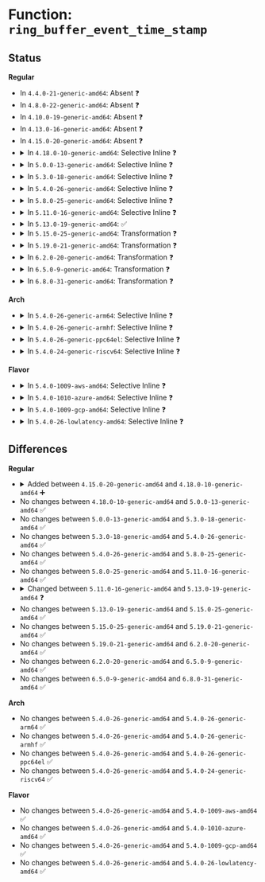 # Function: <code>ring_buffer_event_time_stamp</code>

## Status
<b>Regular</b>
<ul>
<li>
In <code>4.4.0-21-generic-amd64</code>: Absent ❓
</li>
<li>
In <code>4.8.0-22-generic-amd64</code>: Absent ❓
</li>
<li>
In <code>4.10.0-19-generic-amd64</code>: Absent ❓
</li>
<li>
In <code>4.13.0-16-generic-amd64</code>: Absent ❓
</li>
<li>
In <code>4.15.0-20-generic-amd64</code>: Absent ❓
</li>
<li>
<details>
<summary>In <code>4.18.0-10-generic-amd64</code>: Selective Inline ❓</summary>

```c
u64 ring_buffer_event_time_stamp(struct ring_buffer_event * event)
```

```json
{
  "name": "ring_buffer_event_time_stamp",
  "collision_type": "Unique Global",
  "inline_type": "Selective",
  "funcs": [
    {
      "addr": 18446744071580397975,
      "name": "ring_buffer_event_time_stamp",
      "external": true,
      "loc": "kernel/trace/ring_buffer.c:294",
      "file": "kernel/trace/ring_buffer.c",
      "inline": "not declared, inlined",
      "caller_inline": [
        "kernel/trace/ring_buffer.c:rb_iter_peek",
        "kernel/trace/ring_buffer.c:rb_buffer_peek",
        "kernel/trace/ring_buffer.c:rb_advance_iter",
        "kernel/trace/ring_buffer.c:rb_advance_iter",
        "kernel/trace/ring_buffer.c:rb_advance_reader",
        "kernel/trace/ring_buffer.c:rb_advance_reader",
        "kernel/trace/ring_buffer.c:ring_buffer_discard_commit",
        "kernel/trace/ring_buffer.c:ring_buffer_discard_commit",
        "kernel/trace/ring_buffer.c:rb_commit",
        "kernel/trace/ring_buffer.c:rb_commit"
      ],
      "caller_func": [
        "kernel/trace/trace_events_hist.c:hist_field_timestamp"
      ]
    }
  ],
  "symbols": [
    {
      "addr": 18446744071580401328,
      "name": "ring_buffer_event_time_stamp",
      "section": ".text",
      "bind": "STB_GLOBAL",
      "size": 19
    }
  ]
}
```
</details>
</li>
<li>
<details>
<summary>In <code>5.0.0-13-generic-amd64</code>: Selective Inline ❓</summary>

```c
u64 ring_buffer_event_time_stamp(struct ring_buffer_event * event)
```

```json
{
  "name": "ring_buffer_event_time_stamp",
  "collision_type": "Unique Global",
  "inline_type": "Selective",
  "funcs": [
    {
      "addr": 18446744071580452714,
      "name": "ring_buffer_event_time_stamp",
      "external": true,
      "loc": "kernel/trace/ring_buffer.c:295",
      "file": "kernel/trace/ring_buffer.c",
      "inline": "not declared, inlined",
      "caller_inline": [
        "kernel/trace/ring_buffer.c:rb_iter_peek",
        "kernel/trace/ring_buffer.c:rb_buffer_peek",
        "kernel/trace/ring_buffer.c:rb_advance_iter",
        "kernel/trace/ring_buffer.c:rb_advance_iter",
        "kernel/trace/ring_buffer.c:rb_advance_reader",
        "kernel/trace/ring_buffer.c:rb_advance_reader",
        "kernel/trace/ring_buffer.c:ring_buffer_discard_commit",
        "kernel/trace/ring_buffer.c:ring_buffer_discard_commit",
        "kernel/trace/ring_buffer.c:rb_commit",
        "kernel/trace/ring_buffer.c:rb_commit"
      ],
      "caller_func": [
        "kernel/trace/trace_events_hist.c:hist_field_timestamp"
      ]
    }
  ],
  "symbols": [
    {
      "addr": 18446744071580454832,
      "name": "ring_buffer_event_time_stamp",
      "section": ".text",
      "bind": "STB_GLOBAL",
      "size": 19
    }
  ]
}
```
</details>
</li>
<li>
<details>
<summary>In <code>5.3.0-18-generic-amd64</code>: Selective Inline ❓</summary>

```c
u64 ring_buffer_event_time_stamp(struct ring_buffer_event * event)
```

```json
{
  "name": "ring_buffer_event_time_stamp",
  "collision_type": "Unique Global",
  "inline_type": "Selective",
  "funcs": [
    {
      "addr": 18446744071580505055,
      "name": "ring_buffer_event_time_stamp",
      "external": true,
      "loc": "kernel/trace/ring_buffer.c:286",
      "file": "kernel/trace/ring_buffer.c",
      "inline": "not declared, inlined",
      "caller_inline": [
        "kernel/trace/ring_buffer.c:rb_iter_peek",
        "kernel/trace/ring_buffer.c:rb_buffer_peek",
        "kernel/trace/ring_buffer.c:rb_advance_iter",
        "kernel/trace/ring_buffer.c:rb_advance_iter",
        "kernel/trace/ring_buffer.c:rb_advance_reader",
        "kernel/trace/ring_buffer.c:rb_advance_reader",
        "kernel/trace/ring_buffer.c:ring_buffer_discard_commit",
        "kernel/trace/ring_buffer.c:ring_buffer_discard_commit",
        "kernel/trace/ring_buffer.c:rb_commit",
        "kernel/trace/ring_buffer.c:rb_commit"
      ],
      "caller_func": [
        "kernel/trace/trace_events_hist.c:hist_field_timestamp"
      ]
    }
  ],
  "symbols": [
    {
      "addr": 18446744071580509600,
      "name": "ring_buffer_event_time_stamp",
      "section": ".text",
      "bind": "STB_GLOBAL",
      "size": 19
    }
  ]
}
```
</details>
</li>
<li>
<details>
<summary>In <code>5.4.0-26-generic-amd64</code>: Selective Inline ❓</summary>

```c
u64 ring_buffer_event_time_stamp(struct ring_buffer_event * event)
```

```json
{
  "name": "ring_buffer_event_time_stamp",
  "collision_type": "Unique Global",
  "inline_type": "Selective",
  "funcs": [
    {
      "addr": 18446744071580553935,
      "name": "ring_buffer_event_time_stamp",
      "external": true,
      "loc": "kernel/trace/ring_buffer.c:287",
      "file": "kernel/trace/ring_buffer.c",
      "inline": "not declared, inlined",
      "caller_inline": [
        "kernel/trace/ring_buffer.c:rb_iter_peek",
        "kernel/trace/ring_buffer.c:rb_buffer_peek",
        "kernel/trace/ring_buffer.c:rb_advance_iter",
        "kernel/trace/ring_buffer.c:rb_advance_iter",
        "kernel/trace/ring_buffer.c:rb_advance_reader",
        "kernel/trace/ring_buffer.c:rb_advance_reader",
        "kernel/trace/ring_buffer.c:ring_buffer_discard_commit",
        "kernel/trace/ring_buffer.c:ring_buffer_discard_commit",
        "kernel/trace/ring_buffer.c:rb_commit",
        "kernel/trace/ring_buffer.c:rb_commit"
      ],
      "caller_func": [
        "kernel/trace/trace_events_hist.c:hist_field_timestamp"
      ]
    }
  ],
  "symbols": [
    {
      "addr": 18446744071580557168,
      "name": "ring_buffer_event_time_stamp",
      "section": ".text",
      "bind": "STB_GLOBAL",
      "size": 19
    }
  ]
}
```
</details>
</li>
<li>
<details>
<summary>In <code>5.8.0-25-generic-amd64</code>: Selective Inline ❓</summary>

```c
u64 ring_buffer_event_time_stamp(struct ring_buffer_event * event)
```

```json
{
  "name": "ring_buffer_event_time_stamp",
  "collision_type": "Unique Global",
  "inline_type": "Selective",
  "funcs": [
    {
      "addr": 18446744071580640760,
      "name": "ring_buffer_event_time_stamp",
      "external": true,
      "loc": "kernel/trace/ring_buffer.c:287",
      "file": "kernel/trace/ring_buffer.c",
      "inline": "not declared, inlined",
      "caller_inline": [
        "kernel/trace/ring_buffer.c:rb_iter_peek",
        "kernel/trace/ring_buffer.c:rb_buffer_peek",
        "kernel/trace/ring_buffer.c:rb_advance_iter",
        "kernel/trace/ring_buffer.c:rb_advance_iter",
        "kernel/trace/ring_buffer.c:rb_advance_reader",
        "kernel/trace/ring_buffer.c:rb_advance_reader",
        "kernel/trace/ring_buffer.c:ring_buffer_discard_commit",
        "kernel/trace/ring_buffer.c:ring_buffer_discard_commit",
        "kernel/trace/ring_buffer.c:rb_commit",
        "kernel/trace/ring_buffer.c:rb_commit"
      ],
      "caller_func": [
        "kernel/trace/trace_events_hist.c:hist_field_timestamp"
      ]
    }
  ],
  "symbols": [
    {
      "addr": 18446744071580651824,
      "name": "ring_buffer_event_time_stamp",
      "section": ".text",
      "bind": "STB_GLOBAL",
      "size": 19
    }
  ]
}
```
</details>
</li>
<li>
<details>
<summary>In <code>5.11.0-16-generic-amd64</code>: Selective Inline ❓</summary>

```c
u64 ring_buffer_event_time_stamp(struct ring_buffer_event * event)
```

```json
{
  "name": "ring_buffer_event_time_stamp",
  "collision_type": "Unique Global",
  "inline_type": "Selective",
  "funcs": [
    {
      "addr": 18446744071580631208,
      "name": "ring_buffer_event_time_stamp",
      "external": true,
      "loc": "kernel/trace/ring_buffer.c:300",
      "file": "kernel/trace/ring_buffer.c",
      "inline": "not declared, inlined",
      "caller_inline": [
        "kernel/trace/ring_buffer.c:rb_iter_peek",
        "kernel/trace/ring_buffer.c:rb_buffer_peek",
        "kernel/trace/ring_buffer.c:rb_advance_iter",
        "kernel/trace/ring_buffer.c:rb_advance_iter",
        "kernel/trace/ring_buffer.c:rb_advance_reader",
        "kernel/trace/ring_buffer.c:rb_advance_reader",
        "kernel/trace/ring_buffer.c:ring_buffer_discard_commit"
      ],
      "caller_func": [
        "kernel/trace/trace_events_hist.c:hist_field_timestamp"
      ]
    }
  ],
  "symbols": [
    {
      "addr": 18446744071580642112,
      "name": "ring_buffer_event_time_stamp",
      "section": ".text",
      "bind": "STB_GLOBAL",
      "size": 19
    }
  ]
}
```
</details>
</li>
<li>
<details>
<summary>In <code>5.13.0-19-generic-amd64</code>: ✅</summary>

```c
u64 ring_buffer_event_time_stamp(struct trace_buffer * buffer, struct ring_buffer_event * event)
```

```json
{
  "name": "ring_buffer_event_time_stamp",
  "collision_type": "Unique Global",
  "inline_type": "No",
  "funcs": [
    {
      "addr": 18446744071580644880,
      "name": "ring_buffer_event_time_stamp",
      "external": true,
      "loc": "kernel/trace/ring_buffer.c:806",
      "file": "kernel/trace/ring_buffer.c",
      "inline": "seen, unknown",
      "caller_inline": [],
      "caller_func": [
        "kernel/trace/trace.c:tracing_event_time_stamp",
        "kernel/trace/trace.c:trace_last_func_repeats",
        "kernel/trace/trace_events_hist.c:hist_field_timestamp"
      ]
    }
  ],
  "symbols": [
    {
      "addr": 18446744071580644880,
      "name": "ring_buffer_event_time_stamp",
      "section": ".text",
      "bind": "STB_GLOBAL",
      "size": 131
    }
  ]
}
```
</details>
</li>
<li>
<details>
<summary>In <code>5.15.0-25-generic-amd64</code>: Transformation ❓</summary>

```c
u64 ring_buffer_event_time_stamp(struct trace_buffer * buffer, struct ring_buffer_event * event)
```

```json
{
  "name": "ring_buffer_event_time_stamp",
  "collision_type": "Unique Global",
  "inline_type": "No",
  "funcs": [
    {
      "addr": 0,
      "name": "ring_buffer_event_time_stamp",
      "external": true,
      "loc": "kernel/trace/ring_buffer.c:806",
      "file": "kernel/trace/ring_buffer.c",
      "inline": "seen, unknown",
      "caller_inline": [],
      "caller_func": [
        "kernel/trace/trace.c:tracing_event_time_stamp",
        "kernel/trace/trace.c:trace_last_func_repeats",
        "kernel/trace/trace_events_hist.c:hist_field_timestamp"
      ]
    }
  ],
  "symbols": [
    {
      "addr": 18446744071592168223,
      "name": "ring_buffer_event_time_stamp.cold",
      "section": ".text",
      "bind": "STB_LOCAL",
      "size": 21
    },
    {
      "addr": 18446744071580817424,
      "name": "ring_buffer_event_time_stamp",
      "section": ".text",
      "bind": "STB_GLOBAL",
      "size": 180
    }
  ]
}
```
</details>
</li>
<li>
<details>
<summary>In <code>5.19.0-21-generic-amd64</code>: Transformation ❓</summary>

```c
u64 ring_buffer_event_time_stamp(struct trace_buffer * buffer, struct ring_buffer_event * event)
```

```json
{
  "name": "ring_buffer_event_time_stamp",
  "collision_type": "Unique Global",
  "inline_type": "No",
  "funcs": [
    {
      "addr": 0,
      "name": "ring_buffer_event_time_stamp",
      "external": true,
      "loc": "kernel/trace/ring_buffer.c:840",
      "file": "kernel/trace/ring_buffer.c",
      "inline": "seen, unknown",
      "caller_inline": [],
      "caller_func": [
        "kernel/trace/trace.c:tracing_event_time_stamp",
        "kernel/trace/trace.c:trace_last_func_repeats",
        "kernel/trace/trace_events_hist.c:hist_field_timestamp"
      ]
    }
  ],
  "symbols": [
    {
      "addr": 18446744071593941834,
      "name": "ring_buffer_event_time_stamp.cold",
      "section": ".text",
      "bind": "STB_LOCAL",
      "size": 21
    },
    {
      "addr": 18446744071581041760,
      "name": "ring_buffer_event_time_stamp",
      "section": ".text",
      "bind": "STB_GLOBAL",
      "size": 266
    }
  ]
}
```
</details>
</li>
<li>
<details>
<summary>In <code>6.2.0-20-generic-amd64</code>: Transformation ❓</summary>

```c
u64 ring_buffer_event_time_stamp(struct trace_buffer * buffer, struct ring_buffer_event * event)
```

```json
{
  "name": "ring_buffer_event_time_stamp",
  "collision_type": "Unique Global",
  "inline_type": "No",
  "funcs": [
    {
      "addr": 0,
      "name": "ring_buffer_event_time_stamp",
      "external": true,
      "loc": "kernel/trace/ring_buffer.c:842",
      "file": "kernel/trace/ring_buffer.c",
      "inline": "seen, unknown",
      "caller_inline": [],
      "caller_func": [
        "kernel/trace/trace.c:tracing_event_time_stamp",
        "kernel/trace/trace.c:trace_last_func_repeats",
        "kernel/trace/trace_events_hist.c:hist_fn_call"
      ]
    }
  ],
  "symbols": [
    {
      "addr": 18446744071596003572,
      "name": "ring_buffer_event_time_stamp.cold",
      "section": ".text",
      "bind": "STB_LOCAL",
      "size": 21
    },
    {
      "addr": 18446744071581342144,
      "name": "ring_buffer_event_time_stamp",
      "section": ".text",
      "bind": "STB_GLOBAL",
      "size": 266
    }
  ]
}
```
</details>
</li>
<li>
<details>
<summary>In <code>6.5.0-9-generic-amd64</code>: Transformation ❓</summary>

```c
u64 ring_buffer_event_time_stamp(struct trace_buffer * buffer, struct ring_buffer_event * event)
```

```json
{
  "name": "ring_buffer_event_time_stamp",
  "collision_type": "Unique Global",
  "inline_type": "No",
  "funcs": [
    {
      "addr": 0,
      "name": "ring_buffer_event_time_stamp",
      "external": true,
      "loc": "kernel/trace/ring_buffer.c:840",
      "file": "kernel/trace/ring_buffer.c",
      "inline": "seen, unknown",
      "caller_inline": [],
      "caller_func": [
        "kernel/trace/trace.c:tracing_event_time_stamp",
        "kernel/trace/trace.c:trace_last_func_repeats",
        "kernel/trace/trace_events_hist.c:hist_fn_call"
      ]
    }
  ],
  "symbols": [
    {
      "addr": 18446744071596522165,
      "name": "ring_buffer_event_time_stamp.cold",
      "section": ".text",
      "bind": "STB_LOCAL",
      "size": 21
    },
    {
      "addr": 18446744071581436480,
      "name": "ring_buffer_event_time_stamp",
      "section": ".text",
      "bind": "STB_GLOBAL",
      "size": 265
    }
  ]
}
```
</details>
</li>
<li>
<details>
<summary>In <code>6.8.0-31-generic-amd64</code>: Transformation ❓</summary>

```c
u64 ring_buffer_event_time_stamp(struct trace_buffer * buffer, struct ring_buffer_event * event)
```

```json
{
  "name": "ring_buffer_event_time_stamp",
  "collision_type": "Unique Global",
  "inline_type": "No",
  "funcs": [
    {
      "addr": 0,
      "name": "ring_buffer_event_time_stamp",
      "external": true,
      "loc": "kernel/trace/ring_buffer.c:652",
      "file": "kernel/trace/ring_buffer.c",
      "inline": "seen, unknown",
      "caller_inline": [],
      "caller_func": [
        "kernel/trace/trace.c:tracing_event_time_stamp",
        "kernel/trace/trace.c:trace_last_func_repeats",
        "kernel/trace/trace_events_hist.c:hist_fn_call"
      ]
    }
  ],
  "symbols": [
    {
      "addr": 18446744071597422812,
      "name": "ring_buffer_event_time_stamp.cold",
      "section": ".text",
      "bind": "STB_LOCAL",
      "size": 21
    },
    {
      "addr": 18446744071581545728,
      "name": "ring_buffer_event_time_stamp",
      "section": ".text",
      "bind": "STB_GLOBAL",
      "size": 265
    }
  ]
}
```
</details>
</li>
</ul>
<b>Arch</b>
<ul>
<li>
<details>
<summary>In <code>5.4.0-26-generic-arm64</code>: Selective Inline ❓</summary>

```c
u64 ring_buffer_event_time_stamp(struct ring_buffer_event * event)
```

```json
{
  "name": "ring_buffer_event_time_stamp",
  "collision_type": "Unique Global",
  "inline_type": "Selective",
  "funcs": [
    {
      "addr": 18446603336491842532,
      "name": "ring_buffer_event_time_stamp",
      "external": true,
      "loc": "kernel/trace/ring_buffer.c:287",
      "file": "kernel/trace/ring_buffer.c",
      "inline": "not declared, inlined",
      "caller_inline": [
        "kernel/trace/ring_buffer.c:rb_iter_peek",
        "kernel/trace/ring_buffer.c:rb_buffer_peek",
        "kernel/trace/ring_buffer.c:rb_advance_iter",
        "kernel/trace/ring_buffer.c:rb_advance_iter",
        "kernel/trace/ring_buffer.c:rb_advance_reader",
        "kernel/trace/ring_buffer.c:rb_advance_reader",
        "kernel/trace/ring_buffer.c:ring_buffer_discard_commit",
        "kernel/trace/ring_buffer.c:ring_buffer_discard_commit",
        "kernel/trace/ring_buffer.c:rb_commit",
        "kernel/trace/ring_buffer.c:rb_commit"
      ],
      "caller_func": [
        "kernel/trace/trace_events_hist.c:hist_field_timestamp"
      ]
    }
  ],
  "symbols": [
    {
      "addr": 18446603336491844520,
      "name": "ring_buffer_event_time_stamp",
      "section": ".text",
      "bind": "STB_GLOBAL",
      "size": 16
    }
  ]
}
```
</details>
</li>
<li>
<details>
<summary>In <code>5.4.0-26-generic-armhf</code>: Selective Inline ❓</summary>

```c
u64 ring_buffer_event_time_stamp(struct ring_buffer_event * event)
```

```json
{
  "name": "ring_buffer_event_time_stamp",
  "collision_type": "Unique Global",
  "inline_type": "Selective",
  "funcs": [
    {
      "addr": 3225785168,
      "name": "ring_buffer_event_time_stamp",
      "external": true,
      "loc": "kernel/trace/ring_buffer.c:287",
      "file": "kernel/trace/ring_buffer.c",
      "inline": "not declared, inlined",
      "caller_inline": [
        "kernel/trace/ring_buffer.c:rb_iter_peek",
        "kernel/trace/ring_buffer.c:rb_buffer_peek",
        "kernel/trace/ring_buffer.c:rb_advance_iter",
        "kernel/trace/ring_buffer.c:rb_advance_iter",
        "kernel/trace/ring_buffer.c:rb_advance_reader",
        "kernel/trace/ring_buffer.c:rb_advance_reader",
        "kernel/trace/ring_buffer.c:ring_buffer_discard_commit",
        "kernel/trace/ring_buffer.c:ring_buffer_discard_commit",
        "kernel/trace/ring_buffer.c:rb_commit",
        "kernel/trace/ring_buffer.c:rb_commit"
      ],
      "caller_func": []
    }
  ],
  "symbols": [
    {
      "addr": 3225791956,
      "name": "ring_buffer_event_time_stamp",
      "section": ".text",
      "bind": "STB_GLOBAL",
      "size": 40
    }
  ]
}
```
</details>
</li>
<li>
<details>
<summary>In <code>5.4.0-26-generic-ppc64el</code>: Selective Inline ❓</summary>

```c
u64 ring_buffer_event_time_stamp(struct ring_buffer_event * event)
```

```json
{
  "name": "ring_buffer_event_time_stamp",
  "collision_type": "Unique Global",
  "inline_type": "Selective",
  "funcs": [
    {
      "addr": 13835058055284906740,
      "name": "ring_buffer_event_time_stamp",
      "external": true,
      "loc": "kernel/trace/ring_buffer.c:287",
      "file": "kernel/trace/ring_buffer.c",
      "inline": "not declared, inlined",
      "caller_inline": [
        "kernel/trace/ring_buffer.c:rb_iter_peek",
        "kernel/trace/ring_buffer.c:rb_buffer_peek",
        "kernel/trace/ring_buffer.c:rb_advance_iter",
        "kernel/trace/ring_buffer.c:rb_advance_iter",
        "kernel/trace/ring_buffer.c:rb_advance_reader",
        "kernel/trace/ring_buffer.c:rb_advance_reader",
        "kernel/trace/ring_buffer.c:ring_buffer_discard_commit",
        "kernel/trace/ring_buffer.c:ring_buffer_discard_commit",
        "kernel/trace/ring_buffer.c:rb_commit",
        "kernel/trace/ring_buffer.c:rb_commit"
      ],
      "caller_func": [
        "kernel/trace/trace_events_hist.c:hist_field_timestamp"
      ]
    }
  ],
  "symbols": [
    {
      "addr": 13835058055284914720,
      "name": "ring_buffer_event_time_stamp",
      "section": ".text",
      "bind": "STB_GLOBAL",
      "size": 24
    }
  ]
}
```
</details>
</li>
<li>
<details>
<summary>In <code>5.4.0-24-generic-riscv64</code>: Selective Inline ❓</summary>

```c
u64 ring_buffer_event_time_stamp(struct ring_buffer_event * event)
```

```json
{
  "name": "ring_buffer_event_time_stamp",
  "collision_type": "Unique Global",
  "inline_type": "Selective",
  "funcs": [
    {
      "addr": 18446743936272144748,
      "name": "ring_buffer_event_time_stamp",
      "external": true,
      "loc": "kernel/trace/ring_buffer.c:287",
      "file": "kernel/trace/ring_buffer.c",
      "inline": "not declared, inlined",
      "caller_inline": [
        "kernel/trace/ring_buffer.c:rb_iter_peek",
        "kernel/trace/ring_buffer.c:rb_buffer_peek",
        "kernel/trace/ring_buffer.c:rb_advance_iter",
        "kernel/trace/ring_buffer.c:rb_advance_iter",
        "kernel/trace/ring_buffer.c:rb_advance_reader",
        "kernel/trace/ring_buffer.c:rb_advance_reader",
        "kernel/trace/ring_buffer.c:ring_buffer_discard_commit",
        "kernel/trace/ring_buffer.c:ring_buffer_discard_commit",
        "kernel/trace/ring_buffer.c:rb_commit",
        "kernel/trace/ring_buffer.c:rb_commit"
      ],
      "caller_func": []
    }
  ],
  "symbols": [
    {
      "addr": 18446743936272146178,
      "name": "ring_buffer_event_time_stamp",
      "section": ".text",
      "bind": "STB_GLOBAL",
      "size": 26
    }
  ]
}
```
</details>
</li>
</ul>
<b>Flavor</b>
<ul>
<li>
<details>
<summary>In <code>5.4.0-1009-aws-amd64</code>: Selective Inline ❓</summary>

```c
u64 ring_buffer_event_time_stamp(struct ring_buffer_event * event)
```

```json
{
  "name": "ring_buffer_event_time_stamp",
  "collision_type": "Unique Global",
  "inline_type": "Selective",
  "funcs": [
    {
      "addr": 18446744071580522735,
      "name": "ring_buffer_event_time_stamp",
      "external": true,
      "loc": "kernel/trace/ring_buffer.c:287",
      "file": "kernel/trace/ring_buffer.c",
      "inline": "not declared, inlined",
      "caller_inline": [
        "kernel/trace/ring_buffer.c:rb_iter_peek",
        "kernel/trace/ring_buffer.c:rb_buffer_peek",
        "kernel/trace/ring_buffer.c:rb_advance_iter",
        "kernel/trace/ring_buffer.c:rb_advance_iter",
        "kernel/trace/ring_buffer.c:rb_advance_reader",
        "kernel/trace/ring_buffer.c:rb_advance_reader",
        "kernel/trace/ring_buffer.c:ring_buffer_discard_commit",
        "kernel/trace/ring_buffer.c:ring_buffer_discard_commit",
        "kernel/trace/ring_buffer.c:rb_commit",
        "kernel/trace/ring_buffer.c:rb_commit"
      ],
      "caller_func": [
        "kernel/trace/trace_events_hist.c:hist_field_timestamp"
      ]
    }
  ],
  "symbols": [
    {
      "addr": 18446744071580525968,
      "name": "ring_buffer_event_time_stamp",
      "section": ".text",
      "bind": "STB_GLOBAL",
      "size": 19
    }
  ]
}
```
</details>
</li>
<li>
<details>
<summary>In <code>5.4.0-1010-azure-amd64</code>: Selective Inline ❓</summary>

```c
u64 ring_buffer_event_time_stamp(struct ring_buffer_event * event)
```

```json
{
  "name": "ring_buffer_event_time_stamp",
  "collision_type": "Unique Global",
  "inline_type": "Selective",
  "funcs": [
    {
      "addr": 18446744071580471167,
      "name": "ring_buffer_event_time_stamp",
      "external": true,
      "loc": "kernel/trace/ring_buffer.c:287",
      "file": "kernel/trace/ring_buffer.c",
      "inline": "not declared, inlined",
      "caller_inline": [
        "kernel/trace/ring_buffer.c:rb_iter_peek",
        "kernel/trace/ring_buffer.c:rb_buffer_peek",
        "kernel/trace/ring_buffer.c:rb_advance_iter",
        "kernel/trace/ring_buffer.c:rb_advance_iter",
        "kernel/trace/ring_buffer.c:rb_advance_reader",
        "kernel/trace/ring_buffer.c:rb_advance_reader",
        "kernel/trace/ring_buffer.c:ring_buffer_discard_commit",
        "kernel/trace/ring_buffer.c:ring_buffer_discard_commit",
        "kernel/trace/ring_buffer.c:rb_commit",
        "kernel/trace/ring_buffer.c:rb_commit"
      ],
      "caller_func": [
        "kernel/trace/trace_events_hist.c:hist_field_timestamp"
      ]
    }
  ],
  "symbols": [
    {
      "addr": 18446744071580472848,
      "name": "ring_buffer_event_time_stamp",
      "section": ".text",
      "bind": "STB_GLOBAL",
      "size": 19
    }
  ]
}
```
</details>
</li>
<li>
<details>
<summary>In <code>5.4.0-1009-gcp-amd64</code>: Selective Inline ❓</summary>

```c
u64 ring_buffer_event_time_stamp(struct ring_buffer_event * event)
```

```json
{
  "name": "ring_buffer_event_time_stamp",
  "collision_type": "Unique Global",
  "inline_type": "Selective",
  "funcs": [
    {
      "addr": 18446744071580513983,
      "name": "ring_buffer_event_time_stamp",
      "external": true,
      "loc": "kernel/trace/ring_buffer.c:287",
      "file": "kernel/trace/ring_buffer.c",
      "inline": "not declared, inlined",
      "caller_inline": [
        "kernel/trace/ring_buffer.c:rb_iter_peek",
        "kernel/trace/ring_buffer.c:rb_buffer_peek",
        "kernel/trace/ring_buffer.c:rb_advance_iter",
        "kernel/trace/ring_buffer.c:rb_advance_iter",
        "kernel/trace/ring_buffer.c:rb_advance_reader",
        "kernel/trace/ring_buffer.c:rb_advance_reader",
        "kernel/trace/ring_buffer.c:ring_buffer_discard_commit",
        "kernel/trace/ring_buffer.c:ring_buffer_discard_commit",
        "kernel/trace/ring_buffer.c:rb_commit",
        "kernel/trace/ring_buffer.c:rb_commit"
      ],
      "caller_func": [
        "kernel/trace/trace_events_hist.c:hist_field_timestamp"
      ]
    }
  ],
  "symbols": [
    {
      "addr": 18446744071580517216,
      "name": "ring_buffer_event_time_stamp",
      "section": ".text",
      "bind": "STB_GLOBAL",
      "size": 19
    }
  ]
}
```
</details>
</li>
<li>
<details>
<summary>In <code>5.4.0-26-lowlatency-amd64</code>: Selective Inline ❓</summary>

```c
u64 ring_buffer_event_time_stamp(struct ring_buffer_event * event)
```

```json
{
  "name": "ring_buffer_event_time_stamp",
  "collision_type": "Unique Global",
  "inline_type": "Selective",
  "funcs": [
    {
      "addr": 18446744071580570351,
      "name": "ring_buffer_event_time_stamp",
      "external": true,
      "loc": "kernel/trace/ring_buffer.c:287",
      "file": "kernel/trace/ring_buffer.c",
      "inline": "not declared, inlined",
      "caller_inline": [
        "kernel/trace/ring_buffer.c:rb_iter_peek",
        "kernel/trace/ring_buffer.c:rb_buffer_peek",
        "kernel/trace/ring_buffer.c:rb_advance_iter",
        "kernel/trace/ring_buffer.c:rb_advance_iter",
        "kernel/trace/ring_buffer.c:rb_advance_reader",
        "kernel/trace/ring_buffer.c:rb_advance_reader",
        "kernel/trace/ring_buffer.c:ring_buffer_discard_commit",
        "kernel/trace/ring_buffer.c:ring_buffer_discard_commit",
        "kernel/trace/ring_buffer.c:rb_commit",
        "kernel/trace/ring_buffer.c:rb_commit"
      ],
      "caller_func": [
        "kernel/trace/trace_events_hist.c:hist_field_timestamp"
      ]
    }
  ],
  "symbols": [
    {
      "addr": 18446744071580573584,
      "name": "ring_buffer_event_time_stamp",
      "section": ".text",
      "bind": "STB_GLOBAL",
      "size": 19
    }
  ]
}
```
</details>
</li>
</ul>

## Differences
<b>Regular</b>
<ul>
<li>
<details>
<summary>Added between <code>4.15.0-20-generic-amd64</code> and <code>4.18.0-10-generic-amd64</code> ➕</summary>

```c
u64 ring_buffer_event_time_stamp(struct ring_buffer_event * event)
```
</details>
</li>
<li>
No changes between <code>4.18.0-10-generic-amd64</code> and <code>5.0.0-13-generic-amd64</code> ✅
</li>
<li>
No changes between <code>5.0.0-13-generic-amd64</code> and <code>5.3.0-18-generic-amd64</code> ✅
</li>
<li>
No changes between <code>5.3.0-18-generic-amd64</code> and <code>5.4.0-26-generic-amd64</code> ✅
</li>
<li>
No changes between <code>5.4.0-26-generic-amd64</code> and <code>5.8.0-25-generic-amd64</code> ✅
</li>
<li>
No changes between <code>5.8.0-25-generic-amd64</code> and <code>5.11.0-16-generic-amd64</code> ✅
</li>
<li>
<details>
<summary>Changed between <code>5.11.0-16-generic-amd64</code> and <code>5.13.0-19-generic-amd64</code> ❓</summary>
<ul>
<li>
<b>Param added. </b>
<code>struct trace_buffer * buffer</code>
</li>
<li>
<b>Param reordered. </b>
<code>event</code> ➡️ <code>buffer, event</code>
</li>
</ul>
</details>
</li>
<li>
No changes between <code>5.13.0-19-generic-amd64</code> and <code>5.15.0-25-generic-amd64</code> ✅
</li>
<li>
No changes between <code>5.15.0-25-generic-amd64</code> and <code>5.19.0-21-generic-amd64</code> ✅
</li>
<li>
No changes between <code>5.19.0-21-generic-amd64</code> and <code>6.2.0-20-generic-amd64</code> ✅
</li>
<li>
No changes between <code>6.2.0-20-generic-amd64</code> and <code>6.5.0-9-generic-amd64</code> ✅
</li>
<li>
No changes between <code>6.5.0-9-generic-amd64</code> and <code>6.8.0-31-generic-amd64</code> ✅
</li>
</ul>
<b>Arch</b>
<ul>
<li>
No changes between <code>5.4.0-26-generic-amd64</code> and <code>5.4.0-26-generic-arm64</code> ✅
</li>
<li>
No changes between <code>5.4.0-26-generic-amd64</code> and <code>5.4.0-26-generic-armhf</code> ✅
</li>
<li>
No changes between <code>5.4.0-26-generic-amd64</code> and <code>5.4.0-26-generic-ppc64el</code> ✅
</li>
<li>
No changes between <code>5.4.0-26-generic-amd64</code> and <code>5.4.0-24-generic-riscv64</code> ✅
</li>
</ul>
<b>Flavor</b>
<ul>
<li>
No changes between <code>5.4.0-26-generic-amd64</code> and <code>5.4.0-1009-aws-amd64</code> ✅
</li>
<li>
No changes between <code>5.4.0-26-generic-amd64</code> and <code>5.4.0-1010-azure-amd64</code> ✅
</li>
<li>
No changes between <code>5.4.0-26-generic-amd64</code> and <code>5.4.0-1009-gcp-amd64</code> ✅
</li>
<li>
No changes between <code>5.4.0-26-generic-amd64</code> and <code>5.4.0-26-lowlatency-amd64</code> ✅
</li>
</ul>
